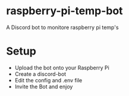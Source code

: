 # raspberry-pi-temp-bot
A Discord bot to monitore raspberry pi temp's


# Setup
* Upload the bot onto your Raspberry Pi
* Create a discord-bot
* Edit the config and .env file
* Invite the Bot and enjoy